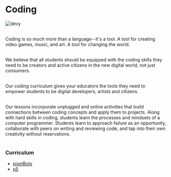 # Coding

![devy](../images/getcoding_2.jpg)
<br spacing="1"></br>

Coding is so much more than a language--it's a tool. A tool for creating video games, music, and art. A tool for changing the world.
<br spacing="1"></br>

We believe that all students should be equipped with the coding skills they need to be creators and active citizens in the new digital world, not just consumers. ​
<br spacing="1"></br>

Our coding curriculum gives your educators the tools they need to empower students to be digital developers, artists and citizens. 
<br spacing="1"></br>

Our lessons incorporate unplugged and online activities that build connections between coding concepts and apply them to projects. Along with hard skills in coding, students learn the processes and mindsets of a computer programmer. Students learn to approach failure as an opportunity, collaborate with peers on writing and reviewing code, and tap into their own creativity without reservations.
<br spacing="1"></br>


### Curriculum

- [pixelBots](../devy/pixelbots/index.html)
- [p5](../devy/p5/index.html)
